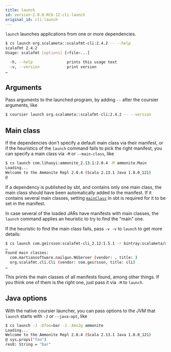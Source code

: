```yaml
---
title: launch
id: version-2.0.0-RC6-12-cli-launch
original_id: cli-launch
---
```


`launch` launches applications from one or more dependencies.

```bash
$ cs launch org.scalameta::scalafmt-cli:2.4.2 -- --help
scalafmt 2.4.2
Usage: scalafmt [options] [<file>...]

  -h, --help               prints this usage text
  -v, --version            print version
…
```

## Arguments

Pass arguments to the launched program, by adding `--` after the coursier
arguments, like
```bash
$ coursier launch org.scalameta::scalafmt-cli:2.4.2 -- --version
```

## Main class

If the dependencies don't specify a default main class via
their manifest, or if the heuristics of the `launch` command fails to pick the
right manifest, you can specify a main class via
`-M` or `--main-class`, like
```bash
$ cs launch com.lihaoyi:ammonite_2.13.1:2.0.4 -M ammonite.Main
Loading...
Welcome to the Ammonite Repl 2.0.4 (Scala 2.13.1 Java 1.8.0_121)
@
```

If a dependency is published by sbt, and contains only one main
class, the main class should have been automatically added to the manifest.
If it contains several main classes, setting
[`mainClass`](https://github.com/sbt/sbt/blob/v1.2.8/main/src/main/scala/sbt/Keys.scala#L265)
in sbt is required for it to be set in the manifest.

In case several of the loaded JARs have manifests with main classes, the
`launch` command applies an heuristic to try to find the "main" one.

If the heuristic to find the main class fails, pass `-v -v` to `launch` to
get more details:
```bash
$ cs launch com.geirsson:scalafmt-cli_2.12:1.5.1 -r bintray:scalameta/maven -v -v -- --version
…
Found main classes:
  com.martiansoftware.nailgun.NGServer (vendor: , title: )
  org.scalafmt.cli.Cli (vendor: com.geirsson, title: cli)
…
```
This prints the main classes of all manifests found, among other things. If you think
one of them is the right one, just pass it via `-M` to `launch`.

## Java options

With the native coursier launcher, you can pass options to the JVM that
`launch` starts with `-J` or `--java-opt`, like
```bash
$ cs launch -J -Dfoo=bar -J -Xmx2g ammonite
Loading...
Welcome to the Ammonite Repl 2.0.4 (Scala 2.13.1 Java 1.8.0_121)
@ sys.props("foo")
res0: String = "bar"
```

